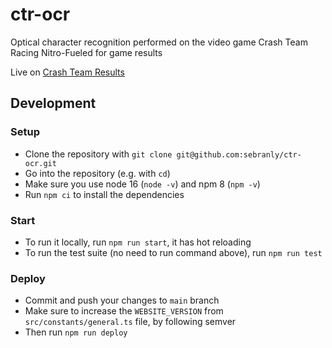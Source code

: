 # ctr-ocr
Optical character recognition performed on the video game Crash Team Racing Nitro-Fueled for game results

Live on [Crash Team Results](https://www.crashteamresults.com)

## Development

### Setup

- Clone the repository with `git clone git@github.com:sebranly/ctr-ocr.git`
- Go into the repository (e.g. with `cd`)
- Make sure you use node 16 (`node -v`) and npm 8 (`npm -v`)
- Run `npm ci` to install the dependencies

### Start

- To run it locally, run `npm run start`, it has hot reloading
- To run the test suite (no need to run command above), run `npm run test`

### Deploy

- Commit and push your changes to `main` branch
- Make sure to increase the `WEBSITE_VERSION` from `src/constants/general.ts` file, by following semver
- Then run `npm run deploy`
